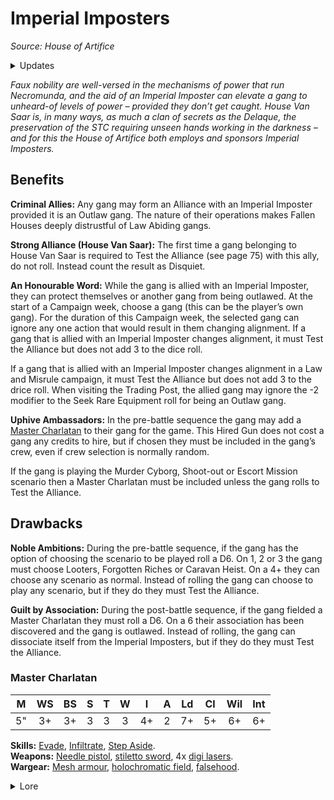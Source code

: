 # Imperial Imposters

_Source: House of Artifice_

<details>
<summary>Updates</summary>

- 29/04/2022 [_FAQs and Errata_](https://www.warhammer-community.com/wp-content/uploads/2018/12/87J0jgS4omrX35qE.pdf)
  - Ammended **An Honorable Word**

</details>

_Faux nobility are well-versed in the mechanisms of power that run Necromunda, and the aid of an Imperial Imposter can elevate a gang to unheard-of levels of power – provided they don’t get caught. House Van Saar is, in many ways, as much a clan of secrets as the Delaque, the preservation of the STC requiring unseen hands working in the darkness – and for this the House of Artifice both employs and sponsors Imperial Imposters._

## Benefits

**Criminal Allies:** Any gang may form an Alliance with an Imperial Imposter provided
it is an Outlaw gang. The nature of their operations makes Fallen Houses deeply
distrustful of Law Abiding gangs.

**Strong Alliance (House Van Saar):** The first time a gang belonging to House Van
Saar is required to Test the Alliance (see page 75) with this ally, do not roll. Instead
count the result as Disquiet.

**An Honourable Word:** While the gang is allied with an Imperial Imposter, they can
protect themselves or another gang from being outlawed. At the start of a Campaign
week, choose a gang (this can be the player’s own gang). For the duration of this
Campaign week, the selected gang can ignore any one action that would result in
them changing alignment. If a gang that is allied with an Imperial Imposter changes
alignment, it must Test the Alliance but does not add 3 to the dice roll.

If a gang that is allied with an Imperial Imposter changes alignment in a Law and Misrule campaign, it must Test the Alliance but does not add 3 to the drice roll. When visiting the Trading Post, the allied gang may ignore the -2 modifier to the Seek Rare Equipment roll for being an Outlaw gang.

**Uphive Ambassadors:** In the pre-battle sequence the gang may add a [Master Charlatan](#master-charlatan) to their gang for the game. This Hired Gun does not cost a
gang any credits to hire, but if chosen they must be included in the gang’s crew, even
if crew selection is normally random.

If the gang is playing the Murder Cyborg, Shoot-out or Escort Mission scenario then a
Master Charlatan must be included unless the gang rolls to Test the Alliance.

## Drawbacks

**Noble Ambitions:** During the pre-battle sequence, if the gang has the option of
choosing the scenario to be played roll a D6. On 1, 2 or 3 the gang must choose
Looters, Forgotten Riches or Caravan Heist. On a 4+ they can choose any scenario
as normal. Instead of rolling the gang can choose to play any scenario, but if they do
they must Test the Alliance.

**Guilt by Association:** During the post-battle sequence, if the gang fielded a Master
Charlatan they must roll a D6. On a 6 their association has been discovered and the
gang is outlawed. Instead of rolling, the gang can dissociate itself from the Imperial
Imposters, but if they do they must Test the Alliance.

<FighterCard>

### Master Charlatan

|  M  | WS  | BS  |  S  |  T  |  W  |  I  |  A  | Ld  | Cl  | Wil | Int |
| :-: | :-: | :-: | :-: | :-: | :-: | :-: | :-: | :-: | :-: | :-: | :-: |
| 5"  | 3+  | 3+  |  3  |  3  |  3  | 4+  |  2  | 7+  | 5+  | 6+  | 6+  |

**Skills:** [Evade](/docs/gang-fighters-and-their-weaponry/skills/#3-evade), [Infiltrate](/docs/gang-fighters-and-their-weaponry/skills/#4-infiltrate), [Step Aside](/docs/gang-fighters-and-their-weaponry/skills/#6-step-aside).  
**Weapons:** [Needle pistol](/docs/armoury/pistols#needle-pistol), [stiletto sword](/docs/armoury/close-combat#stiletto-sword), 4x [digi lasers](/docs/armoury/close-combat#digi-laser).  
**Wargear:** [Mesh armour](/docs/armoury/armour#mesh-armour), [holochromatic field](/docs/armoury/personal-equipment#holochromatic-field), [falsehood](/docs/armoury/personal-equipment#falsehood).

<details>
<summary>Lore</summary>

_Master Charlatans blend seamlessly into Necromunda high society. Dressed as nobles and adopting their affectations they work towards their own ends – which is usually robbing the Noble Houses mercilessly. Some have deeper agendas – often because they are in the employ of other Noble Houses or vengeful renegades, though these are the exception rather than the rule. Then there are those who find their way down into the underhive. These duplicitous individuals play off the locals’ ignorance of noble conventions to live comfortably or manipulate those around them – though the price of discovery is usually being hung from the settlement walls or thrown down the deepest, darkest hole around._

_A Master Charlatan might aid a gang by offering unique talents such as disguising themselves as the gang’s rivals on the battlefield or spreading disinformation before or after confrontations. Sometimes they might even appear as specific members of their allies’ own gang, such as a noteworthy leader or champion, fooling the enemy long enough for them to be ambushed. Should the Master Charlatan be revealed, they are still a deadly prospect to face, their lifestyle having afforded them a wealth of concealed weapons and wargear._

</details>

</FighterCard>
